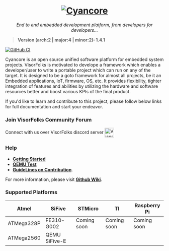 <h1>
  <div align="center">
    <a href="https://github.com/VisorFolks/cyancore">
      <img align="top" src="https://github.com/VisorFolks/vf_artifacts/blob/stable/cyancore/icons/cyancore.png"
           alt="Cyancore"/>
    </a>
  </div>
</h1>
<body>
  <div align="center">
    <i>End to end embedded development platform, from developers for developers...</i><br>
    </div>
</body>

> **Version (arch:2 | major:4 | minor:2): 1.4.1**
> 
[![GitHub CI](https://github.com/VisorFolks/cyancore/actions/workflows/github_ci.yml/badge.svg)](https://github.com/VisorFolks/cyancore/actions/workflows/github_ci.yml)

Cyancore is an open source unified software platform for embedded system projects. VisorFolks is motivated to develope a framework which enables a developer/user to write a portable project which can run on any of the target. It is designed to be a goto framework for almost all projects, be it an Embedded applications, IoT, firmware, OS, etc. It provides flexibility, tighter integration of features and abilities by utilizing the hardware and software resources better and boost various KPIs of the final product.


If you'd like to learn and contribute to this project, please follow below links for full documentation and start your endeavor.


### Join VisorFolks Community Forum
Connect with us over VisorFolks discord server
<a href="https://discord.gg/gxUQr77MT2"> <img align="center" alt="VisorFolks Discord Server" width="30px" src="https://discord.com/assets/3437c10597c1526c3dbd98c737c2bcae.svg" /> </a>

### Help
- [**Getting Started**](https://github.com/VisorFolks/cyancore/wiki/Getting-Started)
- [**QEMU Test**](https://github.com/VisorFolks/cyancore/wiki/qemu-test)
- [**GuideLines on Contribution**](https://github.com/VisorFolks/cyancore/blob/stable/CONTRIBUTING.md).

For more information, please visit [**Github Wiki**](https://github.com/VisorFolks/cyancore/wiki/).

### Supported Platforms

| Atmel      | SiFive        | STMicro     | TI          | Raspberry Pi |
| ---------- | ------------- | ----------- | ----------- | -------------|
| ATMega328P | FE310-G002    | Coming soon | Coming soon | Coming soon  |
| ATMega2560 | QEMU SiFive-E |             |             |              |

